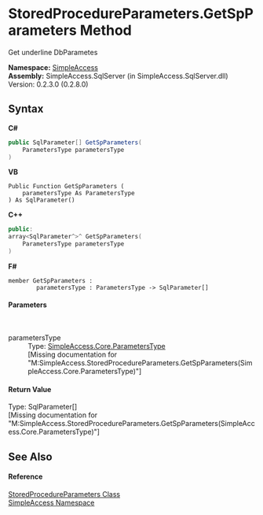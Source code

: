 # StoredProcedureParameters.GetSpParameters Method 
 

Get underline DbParametes

**Namespace:**&nbsp;<a href="N_SimpleAccess">SimpleAccess</a><br />**Assembly:**&nbsp;SimpleAccess.SqlServer (in SimpleAccess.SqlServer.dll) Version: 0.2.3.0 (0.2.8.0)

## Syntax

**C#**<br />
``` C#
public SqlParameter[] GetSpParameters(
	ParametersType parametersType
)
```

**VB**<br />
``` VB
Public Function GetSpParameters ( 
	parametersType As ParametersType
) As SqlParameter()
```

**C++**<br />
``` C++
public:
array<SqlParameter^>^ GetSpParameters(
	ParametersType parametersType
)
```

**F#**<br />
``` F#
member GetSpParameters : 
        parametersType : ParametersType -> SqlParameter[] 

```


#### Parameters
&nbsp;<dl><dt>parametersType</dt><dd>Type: <a href="T_SimpleAccess_Core_ParametersType">SimpleAccess.Core.ParametersType</a><br />\[Missing <param name="parametersType"/> documentation for "M:SimpleAccess.StoredProcedureParameters.GetSpParameters(SimpleAccess.Core.ParametersType)"\]</dd></dl>

#### Return Value
Type: SqlParameter[]<br />\[Missing <returns> documentation for "M:SimpleAccess.StoredProcedureParameters.GetSpParameters(SimpleAccess.Core.ParametersType)"\]

## See Also


#### Reference
<a href="T_SimpleAccess_StoredProcedureParameters">StoredProcedureParameters Class</a><br /><a href="N_SimpleAccess">SimpleAccess Namespace</a><br />